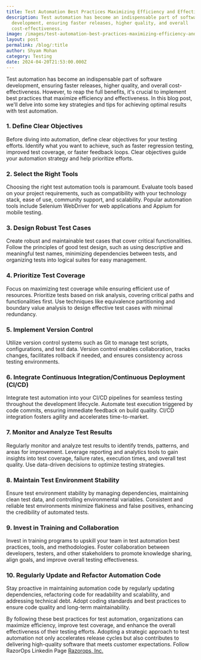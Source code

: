 ```yaml
---
title: Test Automation Best Practices Maximizing Efficiency and Effectiveness
description: Test automation has become an indispensable part of software
  development, ensuring faster releases, higher quality, and overall
  cost-effectiveness.
image: /images/test-automation-best-practices-maximizing-efficiency-and-effectiveness.png.gif
layout: post
permalink: /blog/:title
author: Shyam Mohan
category: Testing
date: 2024-04-20T21:53:00.000Z
---
```


Test automation has become an indispensable part of software development, ensuring faster releases, higher quality, and overall cost-effectiveness. However, to reap the full benefits, it's crucial to implement best practices that maximize efficiency and effectiveness. In this blog post, we'll delve into some key strategies and tips for achieving optimal results with test automation.

### 1. Define Clear Objectives

Before diving into automation, define clear objectives for your testing efforts. Identify what you want to achieve, such as faster regression testing, improved test coverage, or faster feedback loops. Clear objectives guide your automation strategy and help prioritize efforts.

### 2. Select the Right Tools

Choosing the right test automation tools is paramount. Evaluate tools based on your project requirements, such as compatibility with your technology stack, ease of use, community support, and scalability. Popular automation tools include Selenium WebDriver for web applications and Appium for mobile testing.

### 3. Design Robust Test Cases

Create robust and maintainable test cases that cover critical functionalities. Follow the principles of good test design, such as using descriptive and meaningful test names, minimizing dependencies between tests, and organizing tests into logical suites for easy management.

### 4. Prioritize Test Coverage

Focus on maximizing test coverage while ensuring efficient use of resources. Prioritize tests based on risk analysis, covering critical paths and functionalities first. Use techniques like equivalence partitioning and boundary value analysis to design effective test cases with minimal redundancy.

### 5. Implement Version Control

Utilize version control systems such as Git to manage test scripts, configurations, and test data. Version control enables collaboration, tracks changes, facilitates rollback if needed, and ensures consistency across testing environments.

### 6. Integrate Continuous Integration/Continuous Deployment (CI/CD)

Integrate test automation into your CI/CD pipelines for seamless testing throughout the development lifecycle. Automate test execution triggered by code commits, ensuring immediate feedback on build quality. CI/CD integration fosters agility and accelerates time-to-market.

### 7. Monitor and Analyze Test Results

Regularly monitor and analyze test results to identify trends, patterns, and areas for improvement. Leverage reporting and analytics tools to gain insights into test coverage, failure rates, execution times, and overall test quality. Use data-driven decisions to optimize testing strategies.

### 8. Maintain Test Environment Stability

Ensure test environment stability by managing dependencies, maintaining clean test data, and controlling environmental variables. Consistent and reliable test environments minimize flakiness and false positives, enhancing the credibility of automated tests.

### 9. Invest in Training and Collaboration

Invest in training programs to upskill your team in test automation best practices, tools, and methodologies. Foster collaboration between developers, testers, and other stakeholders to promote knowledge sharing, align goals, and improve overall testing effectiveness.

### 10. Regularly Update and Refactor Automation Code

Stay proactive in maintaining automation code by regularly updating dependencies, refactoring code for readability and scalability, and addressing technical debt. Adopt coding standards and best practices to ensure code quality and long-term maintainability.

By following these best practices for test automation, organizations can maximize efficiency, improve test coverage, and enhance the overall effectiveness of their testing efforts. Adopting a strategic approach to test automation not only accelerates release cycles but also contributes to delivering high-quality software that meets customer expectations. Follow RazorOps Linkedin Page  [Razorops, Inc.](https://www.linkedin.com/company/razorops)
